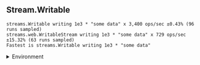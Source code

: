 ## Stream.Writable

```
streams.Writable writing 1e3 * "some data" x 3,400 ops/sec ±0.43% (96 runs sampled)
streams.web.WritableStream writing 1e3 * "some data" x 729 ops/sec ±15.32% (63 runs sampled)
Fastest is streams.Writable writing 1e3 * "some data"
```


<details>
<summary>Environment</summary>

* __Machine:__ linux x64 | 2 vCPUs | 6.8GB Mem
* __Run:__ Tue Oct 03 2023 01:56:25 GMT+0000 (Coordinated Universal Time)
</details>

